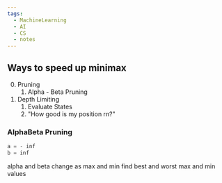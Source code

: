 ```yaml
---
tags:
  - MachineLearning
  - AI
  - CS
  - notes
---
```



## Ways to speed up minimax
0. Pruning
	1. Alpha - Beta Pruning
1. Depth Limiting
	1. Evaluate States
	2. "How good is my position rn?"

### AlphaBeta Pruning
 
```py
a = - inf
b = inf
```

alpha and beta change as max and min find best and worst max and min values
